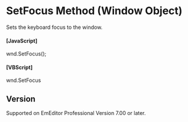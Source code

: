 # SetFocus Method (Window Object)

Sets the keyboard focus to the window.

#### \[JavaScript\]

wnd.SetFocus();

#### \[VBScript\]

wnd.SetFocus

## Version

Supported on EmEditor Professional Version 7.00 or later.